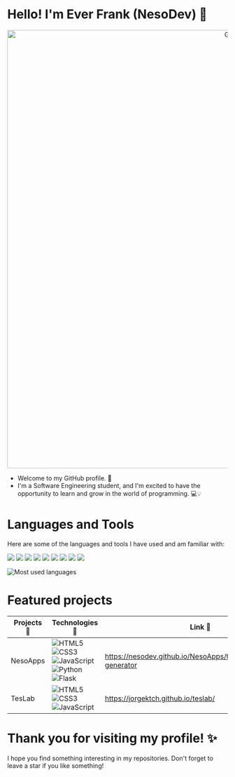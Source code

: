 # Hello! I'm Ever Frank (NesoDev) 👋
<p align="center">
  <img src="https://res.cloudinary.com/dimcnbuqs/image/upload/v1701068644/presentacion-_online-video-cutter.com__osllcd.gif" alt="GIF" width="1000">
</p>

- Welcome to my GitHub profile. 🎉
- I'm a Software Engineering student, and I'm excited to have the opportunity to learn and grow in the world of programming. 💻💡

# Languages ​​and Tools
Here are some of the languages ​​and tools I have used and am familiar with:

<img src="https://img.shields.io/badge/GIT-E44C30?style=for-the-badge&logo=git&logoColor=white" /> <img src="https://img.shields.io/badge/GitHub-100000?style=for-the-badge&logo=github&logoColor=white" />  <img src="https://img.shields.io/badge/Java-ED8B00?style=for-the-badge&logo=openjdk&logoColor=white" />  <img src="https://img.shields.io/badge/C%2B%2B-00599C?style=for-the-badge&logo=c%2B%2B&logoColor=white" />  <img src="https://img.shields.io/badge/Python-14354C?style=for-the-badge&logo=python&logoColor=white" />  <img src="https://img.shields.io/badge/Flask-000000?style=for-the-badge&logo=flask&logoColor=white" />  <img src="https://img.shields.io/badge/HTML5-E34F26?style=for-the-badge&logo=html5&logoColor=white" />  <img src="https://img.shields.io/badge/CSS3-1572B6?style=for-the-badge&logo=css3&logoColor=white" />  <img src="https://img.shields.io/badge/JavaScript-F7DF1E?style=for-the-badge&logo=JavaScript&logoColor=white" />

![Most used languages](https://github-readme-stats.vercel.app/api/top-langs/?username=NesoDev&layout=compact&theme=radical&hide=Procfile)

# Featured projects

| **Projects 🚀** | **Technologies 🤖** | **Link 🔗**
|-----------|-----------|-----------|
| NesoApps | ![HTML5](https://img.shields.io/badge/-HTML5-E34F26?style=flat&logo=html5&logoColor=white) ![CSS3](https://img.shields.io/badge/-CSS3-1572B6?style=flat&logo=css3&logoColor=white) ![JavaScript](https://img.shields.io/badge/-JavaScript-yellow?style=flat&logo=javascript&logoColor=white) ![Python](https://img.shields.io/badge/-Python-blue?style=flat&logo=Python&logoColor=white) ![Flask](https://img.shields.io/badge/-Flask-000000?style=flat&logo=flask&logoColor=white) | https://nesodev.github.io/NesoApps/templates/schedule-generator |
| TesLab | ![HTML5](https://img.shields.io/badge/-HTML5-E34F26?style=flat&logo=html5&logoColor=white) ![CSS3](https://img.shields.io/badge/-CSS3-1572B6?style=flat&logo=css3&logoColor=white) ![JavaScript](https://img.shields.io/badge/-JavaScript-yellow?style=flat&logo=javascript&logoColor=white) | https://jorgektch.github.io/teslab/ |

# Thank you for visiting my profile! ✨
I hope you find something interesting in my repositories. Don't forget to leave a star if you like something!
